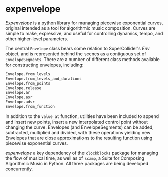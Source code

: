 # expenvelope

_Expenvelope_ is a python library for managing piecewise exponential curves, original intended as a tool for algorithmic music composition. Curves are simple to make, expressive, and useful for controlling dynamics, tempo, and other higher-level parameters.

The central `Envelope` class bears some relation to SuperCollider's _Env_ object, and is represented behind the scenes as a contiguous set of `EnvelopeSegments`. There are a number of different class methods available for constructing envelopes, including:

```python
Envelope.from_levels
Envelope.from_levels_and_durations
Envelope.from_points
Envelope.release
Envelope.ar
Envelope.asr
Envelope.adsr
Envelope.from_function

```

In addition to the `value_at` function, utilities have been included to append and insert new points, insert a new interpolated control point without changing the curve. Envelopes (and EnvelopeSegments) can be added, subtracted, multiplied and divided, with these operations yielding new Envelopes that are close approximations to the resulting function using piecewise exponential curves.

_expenvelope_ a key dependency of the `clockblocks` package for managing the flow of musical time, as well as of `scamp`, a Suite for Composing Algorithmic Music in Python. All three packages are being developed concurrently. 